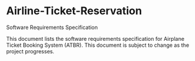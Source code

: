 # Airline-Ticket-Reservation
Software Requirements Specification


This document lists the software requirements specification for Airplane Ticket Booking System
(ATBR). This document is subject to change as the project progresses.

